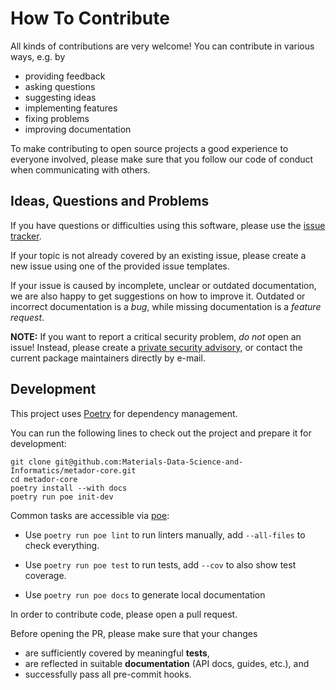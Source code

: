 # How To Contribute

All kinds of contributions are very welcome!
You can contribute in various ways, e.g. by

* providing feedback
* asking questions
* suggesting ideas
* implementing features
* fixing problems
* improving documentation

To make contributing to open source projects a good experience to everyone involved,
please make sure that you follow our code of conduct when communicating with others.

## Ideas, Questions and Problems

If you have questions or difficulties using this software,
please use the [issue tracker](https://github.com/Materials-Data-Science-and-Informatics/metador-core/issues).

If your topic is not already covered by an existing issue,
please create a new issue using one of the provided issue templates.

If your issue is caused by incomplete, unclear or outdated documentation,
we are also happy to get suggestions on how to improve it.
Outdated or incorrect documentation is a *bug*,
while missing documentation is a *feature request*.

**NOTE:** If you want to report a critical security problem, *do not* open an issue!
Instead, please create a [private security advisory](https://docs.github.com/en/code-security/security-advisories/guidance-on-reporting-and-writing/privately-reporting-a-security-vulnerability),
or contact the current package maintainers directly by e-mail.

## Development

This project uses [Poetry](https://python-poetry.org/) for dependency management.

You can run the following lines to check out the project and prepare it for development:

```
git clone git@github.com:Materials-Data-Science-and-Informatics/metador-core.git
cd metador-core
poetry install --with docs
poetry run poe init-dev
```

Common tasks are accessible via [poe](https://github.com/nat-n/poethepoet):

* Use `poetry run poe lint` to run linters manually, add `--all-files` to check everything.

* Use `poetry run poe test` to run tests, add `--cov` to also show test coverage.

* Use `poetry run poe docs` to generate local documentation

In order to contribute code, please open a pull request.

Before opening the PR, please make sure that your changes

* are sufficiently covered by meaningful **tests**,
* are reflected in suitable **documentation** (API docs, guides, etc.), and
* successfully pass all pre-commit hooks.
